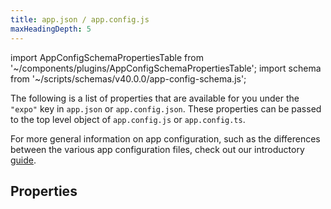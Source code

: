 ```yaml
---
title: app.json / app.config.js
maxHeadingDepth: 5
---
```


<!--
Hi! If you found an issue within the description of the manifest properties, please create a GitHub issue.
-->

import AppConfigSchemaPropertiesTable from '~/components/plugins/AppConfigSchemaPropertiesTable';
import schema from '~/scripts/schemas/v40.0.0/app-config-schema.js';

The following is a list of properties that are available for you under the `"expo"` key in `app.json` or `app.config.json`. These properties can be passed to the top level object of `app.config.js` or `app.config.ts`.

For more general information on app configuration, such as the differences between the various app configuration files, check out our introductory [guide](/workflow/configuration/).

## Properties

<AppConfigSchemaPropertiesTable schema={schema}/>
